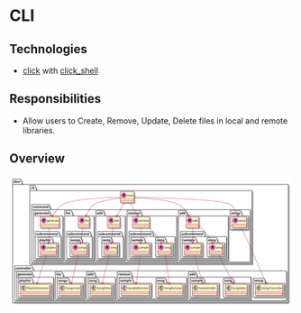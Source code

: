 # CLI

## Technologies

* [click](http://click.pocoo.org/6/) with [click_shell](https://github.com/clarkperkins/click-shell)

## Responsibilities

* Allow users to Create, Remove, Update, Delete files in local and remote libraries.

## Overview

![overview.svg](uml/images/overview.svg)